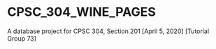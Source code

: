 # CPSC_304_WINE_PAGES

A database project for CPSC 304, Section 201 [April 5, 2020] [Tutorial Group 73]
